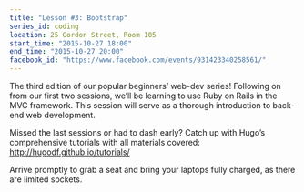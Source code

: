 ```yaml
---
title: "Lesson #3: Bootstrap"
series_id: coding
location: 25 Gordon Street, Room 105
start_time: "2015-10-27 18:00"
end_time: "2015-10-27 20:00"
facebook_id: "https://www.facebook.com/events/931423340258561/"
---
```


The third edition of our popular beginners’ web-dev series! Following on from our first two sessions, we’ll be learning to use Ruby on Rails in the MVC framework. This session will serve as a thorough introduction to back-end web development.

Missed the last sessions or had to dash early? Catch up with Hugo’s comprehensive tutorials with all materials covered: <http://hugodf.github.io/tutorials/>

Arrive promptly to grab a seat and bring your laptops fully charged, as there are limited sockets.
